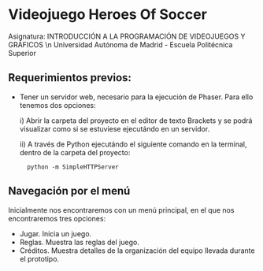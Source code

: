Videojuego Heroes Of Soccer
===========================

Asignatura: INTRODUCCIÓN A LA PROGRAMACIÓN DE VIDEOJUEGOS Y GRÁFICOS \n
Universidad Autónoma de Madrid - Escuela Politécnica Superior

Requerimientos previos:
-----------------------

  - Tener un servidor web, necesario para la ejecución de Phaser. Para ello tenemos dos opciones:
  
      i) Abrir la carpeta del proyecto en el editor de texto Brackets y se podrá visualizar como si se estuviese ejecutándo en un servidor.
      
      ii) A través de Python ejecutándo el siguiente comando en la terminal, dentro de la carpeta del proyecto:
        
          python -m SimpleHTTPServer
          
Navegación por el menú
----------------------

Inicialmente nos encontraremos con un menú principal, en el que nos encontraremos tres opciones:
  
   - Jugar. Inicia un juego.
   - Reglas. Muestra las reglas del juego.
   - Créditos. Muestra detalles de la organización del equipo llevada durante el prototipo.
